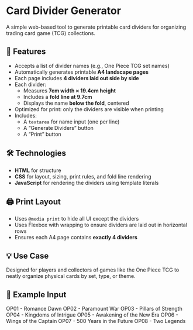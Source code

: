 # Card Divider Generator

A simple web-based tool to generate printable card dividers for organizing trading card game (TCG) collections.

## 🧩 Features

- Accepts a list of divider names (e.g., One Piece TCG set names)
- Automatically generates printable **A4 landscape pages**
- Each page includes **4 dividers laid out side by side**
- Each divider:
  - Measures **7cm width × 19.4cm height**
  - Includes a **fold line at 9.7cm**
  - Displays the name **below the fold**, centered
- Optimized for print: only the dividers are visible when printing
- Includes:
  - A `textarea` for name input (one per line)
  - A “Generate Dividers” button
  - A “Print” button

## 🛠️ Technologies

- **HTML** for structure
- **CSS** for layout, sizing, print rules, and fold line rendering
- **JavaScript** for rendering the dividers using template literals

## 🖨️ Print Layout

- Uses `@media print` to hide all UI except the dividers
- Uses Flexbox with wrapping to ensure dividers are laid out in horizontal rows
- Ensures each A4 page contains **exactly 4 dividers**

## 💡 Use Case

Designed for players and collectors of games like the One Piece TCG to neatly organize physical cards by set, type, or theme.

## 📎 Example Input

OP01 - Romance Dawn
OP02 - Paramount War
OP03 - Pillars of Strength
OP04 - Kingdoms of Intrigue
OP05 - Awakening of the New Era
OP06 - Wings of the Captain
OP07 - 500 Years in the Future
OP08 - Two Legends